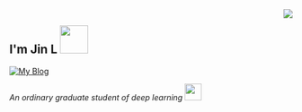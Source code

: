 <img align='right' src="https://github-readme-stats.vercel.app/api?username=yearing1017&show_icons=true">

<h2> I'm Jin L <img src="https://media.giphy.com/media/12oufCB0MyZ1Go/giphy.gif" width="50"></h2>

[![My Blog](https://img.shields.io/static/v1?label=yearing1017.cn&message=%20&color=yellow&logo=&style=flat-square&logoColor=white)](http://yearing1017.cn/)
<!--[![个人主页](https://img.shields.io/static/v1?label=个人主页&message=%20&color=red&logo=&style=flat-square&logoColor=white)](https://yearing1017.github.io/)
-->
<p><em>An ordinary graduate student of deep learning
<img src="https://media.giphy.com/media/WUlplcMpOCEmTGBtBW/giphy.gif" width="30"> 
</em></p>
